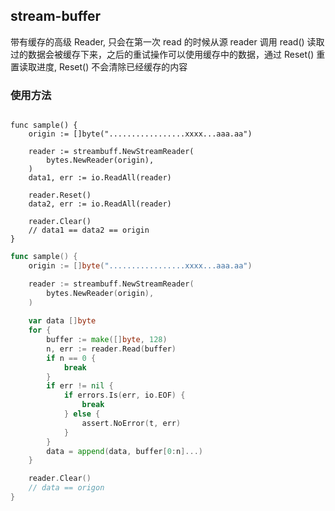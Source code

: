 
## stream-buffer

带有缓存的高级 Reader, 只会在第一次 read 的时候从源 reader 调用 read()
读取过的数据会被缓存下来，之后的重试操作可以使用缓存中的数据，通过 Reset() 重置读取进度, Reset() 不会清除已经缓存的内容

### 使用方法

```golang

func sample() {
	origin := []byte(".................xxxx...aaa.aa")

	reader := streambuff.NewStreamReader(
		bytes.NewReader(origin),
	)
	data1, err := io.ReadAll(reader)

	reader.Reset()
	data2, err := io.ReadAll(reader)
	
	reader.Clear()
	// data1 == data2 == origin
}

```

```go
func sample() {
	origin := []byte(".................xxxx...aaa.aa")

	reader := streambuff.NewStreamReader(
		bytes.NewReader(origin),
	)
	
	var data []byte
	for {
		buffer := make([]byte, 128)
		n, err := reader.Read(buffer)
		if n == 0 {
			break
		}
		if err != nil {
			if errors.Is(err, io.EOF) {
				break
			} else {
				assert.NoError(t, err)
			}
		}
		data = append(data, buffer[0:n]...)
	}

	reader.Clear()
	// data == origon
}
```